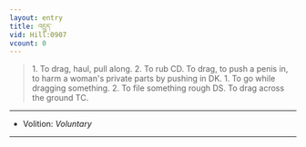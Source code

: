 ```yaml
---
layout: entry
title: འདྲུད་
vid: Hill:0907
vcount: 0
---
```

> 1\. To drag, haul, pull along\. 2\. To rub CD\. To drag, to push a penis in, to harm a woman's private parts by pushing in DK\. 1\. To go while dragging something\. 2\. To file something rough DS\. To drag across the ground TC\.

---
* Volition: _Voluntary_

---

